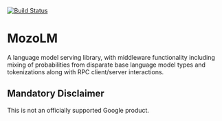 [![Build Status](https://travis-ci.org/google-research/mozolm.svg?branch=main)](https://travis-ci.org/google-research/mozolm)

# MozoLM

A language model serving library, with middleware functionality including mixing
of probabilities from disparate base language model types and tokenizations
along with RPC client/server interactions.

## Mandatory Disclaimer

This is not an officially supported Google product.
